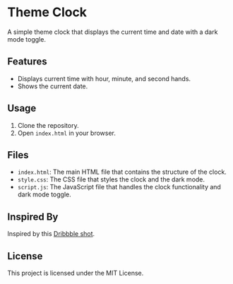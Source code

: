 # Theme Clock

A simple theme clock that displays the current time and date with a dark mode toggle.

## Features

- Displays current time with hour, minute, and second hands.
- Shows the current date.
## Usage
1. Clone the repository.
2. Open `index.html` in your browser.

## Files

- `index.html`: The main HTML file that contains the structure of the clock.
- `style.css`: The CSS file that styles the clock and the dark mode.
- `script.js`: The JavaScript file that handles the clock functionality and dark mode toggle.

## Inspired By

Inspired by this [Dribbble shot](https://dribbble.com/shots/5958443-Alarm-clock).

## License

This project is licensed under the MIT License.
